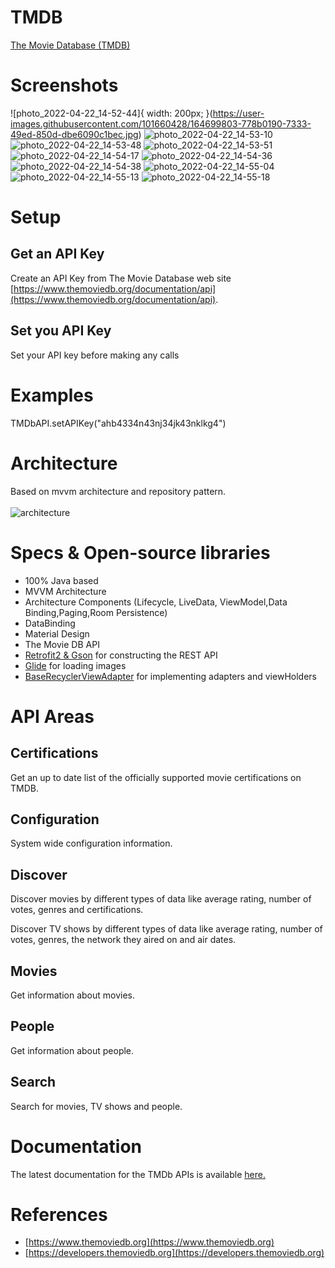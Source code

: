 # TMDB
[The Movie Database (TMDB)
](https://www.themoviedb.org/)

# Screenshots
![photo_2022-04-22_14-52-44]{ width: 200px; }(https://user-images.githubusercontent.com/101660428/164699803-778b0190-7333-49ed-850d-dbe6090c1bec.jpg)
![photo_2022-04-22_14-53-10](https://user-images.githubusercontent.com/101660428/164699806-f11b64ff-445a-414b-95bc-e23d68286549.jpg)
![photo_2022-04-22_14-53-48](https://user-images.githubusercontent.com/101660428/164699815-71a69c28-051e-4d33-8e39-3212d2848c84.jpg)
![photo_2022-04-22_14-53-51](https://user-images.githubusercontent.com/101660428/164699819-f88d1155-7b60-46af-8c40-c96f2acf4947.jpg)
![photo_2022-04-22_14-54-17](https://user-images.githubusercontent.com/101660428/164699824-aac823d0-db28-4de2-b2d6-8397293ea737.jpg)
![photo_2022-04-22_14-54-36](https://user-images.githubusercontent.com/101660428/164699828-b822d4ef-b5cb-4fef-8a54-9b67ea00541b.jpg)
![photo_2022-04-22_14-54-38](https://user-images.githubusercontent.com/101660428/164699832-62b91e20-e40b-422a-9812-871e24cd2aaf.jpg)
![photo_2022-04-22_14-55-04](https://user-images.githubusercontent.com/101660428/164699835-75193408-2a37-4055-92a4-220fb55a36e9.jpg)
![photo_2022-04-22_14-55-13](https://user-images.githubusercontent.com/101660428/164699839-f2c9efe4-0d00-4736-a5b8-7891114a12b0.jpg)
![photo_2022-04-22_14-55-18](https://user-images.githubusercontent.com/101660428/164699844-7664bdf7-7819-481e-93f9-388c9ccd9d13.jpg)



# Setup


## Get an API Key

Create an API Key from The Movie Database web site [https://www.themoviedb.org/documentation/api](https://www.themoviedb.org/documentation/api).

## Set you API Key

Set your API key before making any calls

# Examples

TMDbAPI.setAPIKey("ahb4334n43nj34jk43nklkg4")

# Architecture
Based on mvvm architecture and repository pattern.<br><br>
![architecture](https://s3.ap-south-1.amazonaws.com/mindorks-server-uploads/mvvm.png)


# Specs & Open-source libraries
- 100% Java based
- MVVM Architecture
- Architecture Components (Lifecycle, LiveData, ViewModel,Data Binding,Paging,Room Persistence)
- DataBinding
- Material Design 
- The Movie DB API
- [Retrofit2 & Gson](https://github.com/square/retrofit) for constructing the REST API
- [Glide](https://github.com/bumptech/glide) for loading images
- [BaseRecyclerViewAdapter](https://github.com/skydoves/BaseRecyclerViewAdapter) for implementing adapters and viewHolders



# API Areas

## Certifications

Get an up to date list of the officially supported movie certifications on TMDB.

## Configuration

System wide configuration information.

## Discover

Discover movies by different types of data like average rating, number of votes, genres and certifications.

Discover TV shows by different types of data like average rating, number of votes, genres, the network they aired on and air dates.

## Movies

Get information about movies.

## People

Get information about people.

## Search

Search for movies, TV shows and people.

# Documentation

The latest documentation for the TMDb APIs is available [here.
](https://adamayoung.github.io/TMDb/)


# References

* [https://www.themoviedb.org](https://www.themoviedb.org)
* [https://developers.themoviedb.org](https://developers.themoviedb.org)

